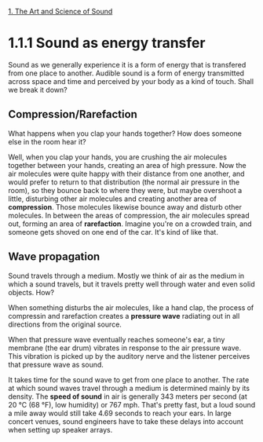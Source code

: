<link href="../../markdown.css" rel="stylesheet"></link> 

[1. The Art and Science of Sound](1.sound.html)

# 1.1.1 Sound as energy transfer

Sound as we generally experience it is a form of energy that is transfered from one place to another. Audible sound is a form of energy transmitted across space and time and perceived by your body as a kind of touch. Shall we break it down?

## Compression/Rarefaction

What happens when you clap your hands together? How does someone else in the room hear it?

Well, when you clap your hands, you are crushing the air molecules together between your hands, creating an area of high pressure. Now the air molecules were quite happy with their distance from one another, and would prefer to return to that distribution (the normal air pressure in the room), so they bounce back to where they were, but maybe overshoot a little, disturbing other air molecules and creating another area of **compression**. Those molecules likewise bounce away and disturb other molecules. In between the areas of compression, the air molecules spread out, forming an area of **rarefaction**. Imagine you're on a crowded train, and someone gets shoved on one end of the car. It's kind of like that.

## Wave propagation

Sound travels through a medium. Mostly we think of air as the medium in which a sound travels, but it travels pretty well through water and even solid objects. How?

When something disturbs the air molecules, like a hand clap, the process of compressin and rarefaction creates a **pressure wave** radiating out in all directions from the original source.

When that pressure wave eventually reaches someone's ear, a tiny membrane (the ear drum) vibrates in response to the air pressure wave. This vibration is picked up by the auditory nerve and the listener perceives that pressure wave as sound.

It takes time for the sound wave to get from one place to another. The rate at which sound waves travel through a medium is determined mainly by its density. The **speed of sound** in air is generally 343 meters per second (at 20 °C (68 °F), low humidity) or 767 mph. That's pretty fast, but a loud sound a mile away would still take 4.69 seconds to reach your ears. In large concert venues, sound engineers have to take these delays into account when setting up speaker arrays.